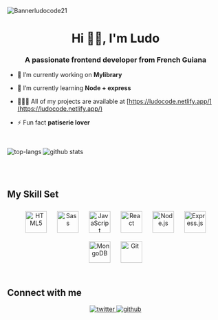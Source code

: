 ![Bannerludocode21](https://user-images.githubusercontent.com/46927766/168493170-3753436d-9df6-4fdc-b138-e9d1b12042e9.png)

<h1 align="center">Hi 👋🏾, I'm Ludo</h1>
<h3 align="center">A passionate frontend developer from French Guiana</h3>

- 🔭 I’m currently working on **Mylibrary**

- 🌱 I’m currently learning **Node + express**

- 👩🏾‍💻 All of my projects are available at [https://ludocode.netlify.app/](https://ludocode.netlify.app/)

- ⚡ Fun fact **patiserie lover**

<br/>

![top-langs](https://github-readme-stats.vercel.app/api/top-langs?username=Ludocode&show_icons=true&theme=radical)
![github stats](https://github-readme-stats.vercel.app/api?username=Ludocode&show_icons=true&theme=radical)

<br/>
<br/> 

## My Skill Set  
<div align="center">  
<a href="https://en.wikipedia.org/wiki/HTML5" target="_blank"><img style="margin: 10px" src="https://profilinator.rishav.dev/skills-assets/html5-original-wordmark.svg" alt="HTML5" height="50" /></a>  
<a href="https://sass-lang.com/" target="_blank"><img style="margin: 10px" src="https://profilinator.rishav.dev/skills-assets/sass-original.svg" alt="Sass" height="50" /></a>  
<a href="https://www.javascript.com/" target="_blank"><img style="margin: 10px" src="https://profilinator.rishav.dev/skills-assets/javascript-original.svg" alt="JavaScript" height="50" /></a>  
<a href="https://reactjs.org/" target="_blank"><img style="margin: 10px" src="https://profilinator.rishav.dev/skills-assets/react-original-wordmark.svg" alt="React" height="50" /></a>  
<a href="https://nodejs.org/" target="_blank"><img style="margin: 10px" src="https://profilinator.rishav.dev/skills-assets/nodejs-original-wordmark.svg" alt="Node.js" height="50" /></a>  
<a href="https://expressjs.com/" target="_blank"><img style="margin: 10px" src="https://profilinator.rishav.dev/skills-assets/express-original-wordmark.svg" alt="Express.js" height="50" /></a>  
<a href="https://www.mongodb.com/" target="_blank"><img style="margin: 10px" src="https://profilinator.rishav.dev/skills-assets/mongodb-original-wordmark.svg" alt="MongoDB" height="50" /></a>  
<a href="https://github.com/" target="_blank"><img style="margin: 10px" src="https://profilinator.rishav.dev/skills-assets/git-scm-icon.svg" alt="Git" height="50" /></a> 
</div>

<br/> 

## Connect with me  
<div align="center">
<a href="https://twitter.com/https://twitter.com/ludoC0de" target="_blank">
<img src=https://img.shields.io/badge/twitter-%2300acee.svg?&style=for-the-badge&logo=twitter&logoColor=white alt=twitter style="margin-bottom: 5px;" />
</a>
<a href="https://github.com/https://github.com/Ludoc0de" target="_blank">
<img src=https://img.shields.io/badge/github-%2324292e.svg?&style=for-the-badge&logo=github&logoColor=white alt=github style="margin-bottom: 5px;" />
</a>  
</div> 
